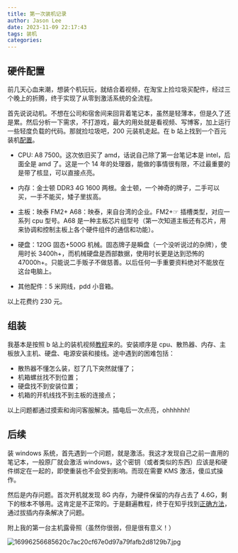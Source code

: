 ```yaml
---
title: 第一次装机记录
author: Jason Lee
date: 2023-11-09 22:17:43
tags: 装机
categories:
---
```


## 硬件配置

前几天心血来潮，想装个机玩玩，就结合着视频，在淘宝上捡垃圾买配件，经过三个晚上的折腾，终于实现了从零到激活系统的全流程。

首先说说动机。不想在公司和宿舍间来回背着笔记本，虽然是轻薄本，但是久了还是累。然后分析一下需求，不打游戏，最大的用处就是看视频、写博客，加上运行一些轻度负载的代码。那就捡垃圾吧，200 元装机走起。在 b 站上找到一个百元装机[配置](https://www.bilibili.com/read/cv22320929/?spm_id_from=333.999.0.0&jump_opus=1)。

- CPU: A8 7500。这次依旧买了 amd，话说自己除了第一台笔记本是 intel，后面全是 amd 了。这是一个 14 年的处理器，能做的事情很有限，不过最重要的是带了核显，可以直接点亮。

- 内存：金士顿 DDR3 4G 1600 两根。金士顿，一个神奇的牌子，二手可以买，一手不能买，矮子里拔高。

- 主板：映泰 FM2+ A68：映泰，来自台湾的企业。FM2+☞ 插槽类型，对应一系列 cpu 型号。A68 是一种主板芯片组型号（第一次知道主板还有芯片，用来协调和控制主板上各个硬件组件的通信和功能）。

- 硬盘：120G 固态+500G 机械。固态牌子是瞬盘（一个没听说过的杂牌），使用时长 3400h+，而机械硬盘是西部数据，使用时长更是达到恐怖的 47000h+。只能说二手贩子不做慈善。以后任何一手重要资料绝对不能放在这台电脑上。

- 其他配件：5 米网线，pdd 小音箱。

以上花费约 230 元。

## 组装

我基本是按照 b 站上的装机视频[教程](https://www.bilibili.com/video/BV1BG4y137mG/?spm_id_from=333.337.search-card.all.click&vd_source=71c0be7c56c09a5e949353c5bf93df72)来的。安装顺序是 cpu、散热器、内存、主板放入主机、硬盘、电源安装和接线。途中遇到的困难包括：

- 散热器不懂怎么装，怼了几下突然就懂了；
- 机箱螺丝找不到位置；
- 硬盘找不到安装位置；
- 机箱的开机线找不到主板的连接点；

以上问题都通过摸索和询问客服解决。插电后一次点亮，ohhhhhh!

## 后续

装 windows 系统，首先遇到一个问题，就是激活。我这才发现自己之前一直用的笔记本，一般原厂就会激活 windows，这个密钥（或者类似的东西）应该是和硬件绑定在一起的，即使重装也不会受到影响。而现在需要 KMS 激活，傻瓜式操作。

然后是内存问题。首次开机就发现 8G 内存，为硬件保留的内存占去了 4.6G，剩下的根本不够用。这肯定是不正常的。于是翻遍教程，终于在知乎找到[正确方法](https://www.zhihu.com/question/330429549/answer/974943172)，通过拔插内存条解决了问题。

附上我的第一台主机露骨照（虽然你很弱，但是很有意义！）

![16996256685620c7ac20cf67e0d97a79fafb2d8129b7.jpg](https://cdn.jsdelivr.us/gh/li199-code/blog-img-2@main/16996256685620c7ac20cf67e0d97a79fafb2d8129b7.jpg)
